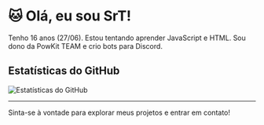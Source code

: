 # 🐱 Olá, eu sou SrT!
Tenho 16 anos (27/06). Estou tentando aprender JavaScript e HTML. Sou dono da PowKit TEAM e crio bots para Discord.

## Estatísticas do GitHub

![Estatísticas do GitHub](https://github-readme-stats.vercel.app/api?username=SrTigPOW&show_icons=true)

---

Sinta-se à vontade para explorar meus projetos e entrar em contato!
